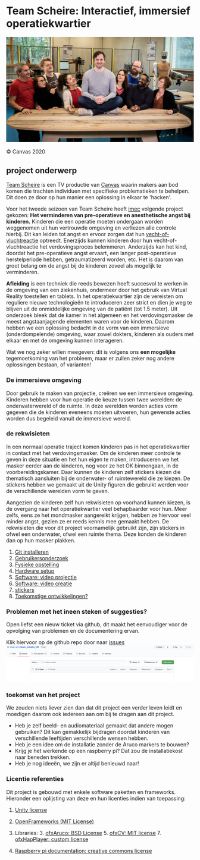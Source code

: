# Team Scheire: Interactief, immersief operatiekwartier

![](./markdown_files/images/scheire.jpg)

&copy; Canvas 2020


## project onderwerp

[Team Scheire](https://www.canvas.be/team-scheire) is een TV productie van [Canvas](https://www.canvas.be/) waarin makers aan bod komen die trachten individuen met specifieke problematieken te behelpen. Dit doen ze door op hun manier een oplossing in elkaar te 'hacken'.

Voor het tweede seizoen van Team Scheire heeft [imec](https://www.imec.be/nl) volgende project gekozen: __Het verminderen van pre-operatieve en anesthetische angst bij kinderen.__ Kinderen die een operatie moeten ondergaan worden weggenomen uit hun vertrouwde omgeving en verliezen alle controle hierbij. Dit kan leiden tot angst en ervoor zorgen dat hun [vecht-of-vluchtreactie](https://nl.wikipedia.org/wiki/Vecht-of-vluchtreactie) optreedt. Enerzijds kunnen kinderen door hun vecht-of-vluchtreactie het verdovingsproces belemmeren. Anderzijds kan het kind, doordat het pre-operatieve angst ervaart, een langer post-operatieve herstelperiode hebben, getraumatizeerd worden, etc. Het is daarom van groot belang om de angst bij de kinderen zoveel als mogelijk te verminderen.


**Afleiding** is een techniek die reeds bewezen heeft succesvol te werken in de omgeving van een ziekenhuis, ondermeer door het gebruik van Virtual Reality toestellen en tablets. In het operatiekwartier zijn de vereisten om reguliere nieuwe technologieën te introduceren zeer strict en dien je weg te blijven uit de onmiddelijke omgeving van de patiënt (tot 1.5 meter).
Uit onderzoek bleek dat de kamer in het algemeen en het verdovingsmasker de meest angstaanjagende elementen waren voor de kinderen. Daarom hebben we een oplossing bedacht in de vorm van een immersieve (onderdompelende) omgeving, waar zowel dokters, kinderen als ouders met elkaar en met de omgeving kunnen interageren.

Wat we nog zeker willen meegeven: dit is volgens ons **een mogelijke** tegemoetkoming van het probleem, maar er zullen zeker nog andere oplossingen bestaan, of varianten!

### De immersieve omgeving

Door gebruik te maken van projectie, creëren we een immersieve omgeving. Kinderen hebben voor hun operatie de keuze tussen twee werelden: de onderwaterwereld of de ruimte. In deze werelden worden acties vorm gegeven die de kinderen eveneens moeten uitvoeren, hun gewenste acties worden dus begeleid vanuit de immersieve wereld.


### de rekwisieten

In een normaal operatie traject komen kinderen pas in het operatiekwartier in contact met het verdovingsmasker. Om de kinderen meer controle te geven in deze situatie en het hun eigen te maken, introduceren we het masker eerder aan de kinderen, nog voor ze het OK binnengaan, in de voorbereidingskamer. Daar kunnen de kinderen zelf stickers kiezen die thematisch aansluiten bij de onderwater- of ruimtewereld die ze kiezen. De stickers hebben we gemaakt uit de Unity figuren die gebruikt werden voor de verschillende werelden vorm te geven.
 
Aangezien de kinderen zelf hun rekwisieten op voorhand kunnen kiezen, is de overgang naar het operatiekwartier veel behapbaarder voor hun. Meer zelfs, eens ze het mondmasker aangereikt krijgen, hebben ze hiervoor veel minder angst, gezien ze er reeds kennis mee gemaakt hebben. De rekwisieten die voor dit project voornamelijk gebruikt zijn, zijn stickers in ofwel een onderwater, ofwel een ruimte thema. Deze konden de kinderen dan op hun masker plakken.


1. [Git installeren](markdown_files/git.md)
2. [Gebruikersonderzoek](markdown_files/gebruikersonderzoek.md)
1. [Fysieke opstelling](markdown_files/fysieke_opstelling.md)
2. [Hardware setup](markdown_files/hardware_NL.md)
3. [Software: video projectie](markdown_files/software_video_map_NL.md)
4. [Software: video creatie](markdown_files/software_video_creation.md)
5. [stickers](markdown_files/stickers.md)
6. [Toekomstige ontwikkelingen?](markdown_files/toekomst.md)


### Problemen met het ineen steken of suggesties? 
Open liefst een nieuw ticket via github, dit maakt het eenvoudiger voor de opvolging van problemen en de documentering ervan.

Klik hiervoor op de github repo door naar [issues](https://github.com/imec-int/team_scheire_OK/issues)
![github issues](./markdown_files/images/git_issues.png) 


### toekomst van het project
We zouden niets liever zien dan dat dit project een verder leven leidt en moedigen daarom ook iedereen aan om bij te dragen aan dit project. 

- Heb je zelf beeld- en audiomateriaal gemaakt dat andere mogen gebruiken? Dit kan gemakkelijk bijdragen doordat kinderen van verschillende leeftijden verschillende wensen hebben.
- Heb je een idee om de installatie zonder de Aruco markers te bouwen?
- Krijg je het werkende op een raspberry pi? Dat zou de installatiekost naar beneden trekken.
- Heb je nog ideeën, we zijn er altijd benieuwd naar!


### Licentie referenties

Dit project is gebouwd met enkele software paketten en frameworks. Hieronder een oplijsting van deze en hun licenties indien van toepassing:

1. [Unity license](https://unity3d.com/legal/as_terms)
2. [OpenFrameworks (MIT License)](https://openframeworks.cc/about/license/) 
3. Libraries:
	3. [ofxAruco: BSD License](https://github.com/arturoc/ofxAruco)
	5. [ofxCV: MIT license](https://github.com/kylemcdonald/ofxCv)
	7. [ofxHapPlayer: custom license](https://github.com/bangnoise/ofxHapPlayer/blob/master/LICENSE)
	
8. [Raspberry pi documentation: creative commons license](https://www.raspberrypi.org/documentation/)

